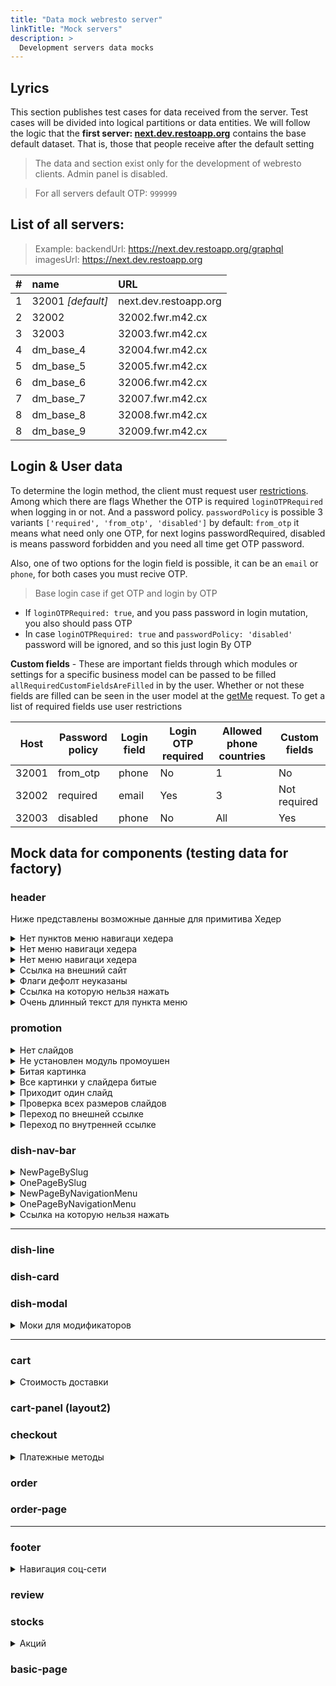 ```yaml
---
title: "Data mock webresto server"
linkTitle: "Mock servers"
description: >
  Development servers data mocks
---
```



## Lyrics
This section publishes test cases for data received from the server. Test cases will be divided into logical partitions or data entities. We will follow the logic that the **first server: [next.dev.restoapp.org](https://next.dev.restoapp.org/graphql)** contains the base default dataset. That is, those that people receive after the default setting

> The data and section exist only for the development of webresto clients. Admin panel is disabled.

> For all servers default OTP: `999999`

## List of all servers:

> Example: 
> backendUrl: https://next.dev.restoapp.org/graphql
> imagesUrl: https://next.dev.restoapp.org

|#| name | URL |
|-|:--------|:-----|
|1| 32001 *[default]*   | next.dev.restoapp.org |
|2| 32002   | 32002.fwr.m42.cx |
|3| 32003   | 32003.fwr.m42.cx |
|4| dm_base_4   | 32004.fwr.m42.cx |
|5| dm_base_5   | 32005.fwr.m42.cx |
|6| dm_base_6   | 32006.fwr.m42.cx |
|7| dm_base_7   | 32007.fwr.m42.cx |
|8| dm_base_8   | 32008.fwr.m42.cx |
|8| dm_base_9   | 32009.fwr.m42.cx |


## Login & User data

To determine the login method, the client must request user [restrictions](./authorization.md). Among which there are flags Whether the OTP is required `loginOTPRequired` when logging in or not. And a password policy. `passwordPolicy` is possible 3 variants `['required', 'from_otp', 'disabled']` by default: `from_otp` it means what need only  one OTP, for next logins  passwordRequired, disabled is means password forbidden and you need all time get OTP password. 

Also, one of two options for the login field is possible, it can be an `email` or `phone`, for both cases you must recive OTP.

> Base login case if get OTP and login by OTP

* If `loginOTPRequired: true`, and you pass password in login mutation, you also should pass OTP
* In case `loginOTPRequired: true` and `passwordPolicy: 'disabled'` password will be ignored, and so this just login By OTP

**Custom fields** - These are important fields through which modules or settings for a specific business model can be passed to be filled `allRequiredCustomFieldsAreFilled` in by the user. Whether or not these fields are filled can be seen in the user model at the [getMe](./user.md) request. To get a list of required fields use user restrictions


| Host  | Password policy | Login field | Login OTP required | Allowed phone countries | Custom fields |
|-------|----------------|------------|------------------|-----------------------|--------------|
| 32001 | from_otp       | phone      | No               | 1                     | No           |
| 32002 | required       | email      | Yes              | 3                     | Not required |
| 32003 | disabled       | phone      | No               | All                   | Yes          |


## Mock data for components (testing data for factory)

### header
Ниже представлены возможные данные для примитива Хедер

<details>
  <summary>Нет пунктов меню навигаци хедера</summary> 
  <pre>
  В навигации хедера, в <b>navigation_menu</b> приходит пустой массив
  <i>server: dm_base_8</i>
  </pre>
</details>

<details>
  <summary>Нет меню навигаци хедера</summary> 
  <pre>
  Отсутвует инстанс навигации со слагом <b>header</b>
  <i>server: dm_base_5</i>
  </pre>
</details>

<details>
  <summary>Нет меню навигаци хедера</summary> 
  <pre>
  В меню <b>header</b> приодит 9 пунктов меню.
  <i>server: dm_base_7</i>
  </pre>
</details>

<details>
  <summary>Ссылка на внешний сайт</summary> 
  <pre>
  В меню <b>header</b> приходит пункт меню который содержит ссылку на внешний сайт

    {
        "label": "Сылка на внешний сайт",
        "link": "https://google.com",
        "active": true
    },

  <i>server: dm_base_7</i>
  </pre>
</details>


<details>
  <summary>Флаги дефолт неуказаны</summary> 
  <pre>
  Если флаг не указан должно ставится по дефолту, видимый(visible: true) и активный ( active: true)
  В меню <b>header</b> приходит пункт меню который не содержит флаги

      {
        "label": "Проверка флагов",
        "link": "/stocks0"
      },

  <i>server: dm_base_7</i>
  </pre>
</details>

<details>
  <summary>Ссылка на которую нельзя нажать</summary> 
  <pre>
  Если флаги указаны видимый(visible: true)  и активный ( active: fallse)  то мы получаем ссылку на которую нельзя нажать

  В меню <b>header</b> приходит пункт меню который содержит такую запись

      {
        "label": "ссылка на которую нельзя нажать (дизебл) ",
        "link": "/stocks3",
        "slug": "stocks3",
        "active": false,
        "visible": true
      },

  <i>server: dm_base_6</i>
  </pre>
</details>

<details>
  <summary>Очень длинный текст для пункта меню</summary> 
  <pre>
  В меню <b>header</b> приходит пункт меню который содержит такую запись

      {
        "label": "Супер длинный текст в позиции меню который может написать пользователь",
        "link": "/stocks2",
        "active": true,
        "visible": true
      },

  <i>server: dm_base_7</i>
  </pre>
</details>




### promotion


<details>
  <summary>Нет слайдов</summary> 
  <pre>
  На сервере нет записей о слайдере (раздел промоушен исчезает).
  
  <i>server: dm_base_5</i>
  </pre>
</details>

<details>
  <summary>Не установлен модуль промоушен</summary> 
  <pre>
  С сервера приходит ошибка (раздел промоушен исчезает).
  
  <i>server: dm_base_6</i>
  </pre>
</details>

<details>
  <summary>Битая картинка</summary> 
  <pre>
  Приходит одна битая картинка на первом слайде: <i>Суши от японсокого шефа </i> 
  Если приходит одна битая картинка то слайд на котором это происходит должен исчезнуть
  <i>server: dm_base_4</i>
  </pre>
</details>

<details>
  <summary>Все картинки у слайдера битые</summary> 
  <pre>
  Приходят все битые картинки на всех слайдах
  Если все картинки битые то весь слайдер должен исчезнуть
  <i>server: dm_base_8</i>
  </pre>
</details>

<details>
  <summary>Приходит один слайд</summary> 
  <pre>
  Исчезает навигация по слайдам
  <i>server: dm_base_2</i>
  </pre>
</details>

<details>
  <summary>Проверка всех размеров слайдов</summary> 
  <pre>
  Приходит на всех серверах на которых приходят картинки
  рекомендовано использовать dm_base_1  
  <i>server: dm_base_1</i>
  </pre>
</details>

<details>
  <summary>Переход по внешней ссылке</summary> 
  <pre>
  При нажатии на слайд переходит по внешней ссылке

  в первом слайде "Суши от японсокого шефа" при нажатии на слайд должно открыватся в новом окне сайт https://webresto.org

  <i>server: dm_base_1</i>
  </pre>
</details>

<details>
  <summary>Переход по внутренней ссылке</summary> 
  <pre>
  При нажатии на слайд переходит по ссылке на этом же сайта

  в слайде "Ягодное меню" при нажатии на слайд должно переходить по ссылку в этом же сайте /contacts

  <i>server: dm_base_1</i>
  </pre>
</details>


### dish-nav-bar

<details>
  <summary>NewPageBySlug</summary> 
  <pre>
  Построение через initSlug где каждый раздел создается на своей странице
  
  <i>server: dm_base_1</i>
  </pre>
</details>

<details>
  <summary>OnePageBySlug</summary> 
  <pre>
  Построение через initSlug где все подразделы на одной страницы с навигацией по # (переход реализуется прокруткой)
  
  <i>server: dm_base_2</i>
  </pre>
</details>

<details>
  <summary>NewPageByNavigationMenu</summary> 
  <pre>
  Построение из меню которое пришло в navigation_menu где каждый раздел создается на своей странице 
  <i>server: dm_base_3</i>
  </pre>
</details>

<details>
  <summary>OnePageByNavigationMenu</summary> 
  <pre>
  В текущем примере установленно значение NewPageByNavigationMenu это означает что при обработке меню фронтенд проигнорирует свойство initSlug

  <i>server: dm_base_4</i>
  </pre>
</details>


<details>
  <summary>Ссылка на которую нельзя нажать</summary> 
  <pre>
  Если флаги указаны видимый(visible: true)  и активный ( active: fallse)  то мы получаем ссылку на которую нельзя нажать
  
  Первый пункт приходит на который нельзя нажать. 
  
  <i>server: dm_base_3</i>
  </pre>
</details>


---


### dish-line

### dish-card

### dish-modal

<details>
  <summary>Моки для модификаторов</summary> 
  <pre>
  Все моки указаны на одном сервере
  те которые с будильником пока еще не готовы

  список:

✅ 2 мод.  в первой группе (max: 1, min: 1) - обязательный выбор. Свитч
✅ 3 мод.  в первой группе (max: 1, min: 1) - обязательный выбор чекбоксы
✅ 2 мод.  в первой группе (max: 0, min: 0) нет ограничений (+-)
✅ data: 5 мод во первой группе (max: 5, min: 0)  у модификатора задан  max:1 min:0 (5 чекбоксов)
✅ data: контролы вместо свича +++ 5 мод во второй группе (max: 1, min: 2)  (обработка ошибки)
✅ data: первая группа: выбраны дефолтные (у первого мод: дефолт 3)
✅ data: 5 мод во первой группе (max: 6, min: 5, выбраны дефолтные)т оесть если снять выбор с когото можно переставить на другой
✅ data: 5 мод во первой группе (У одного модификатора цена 0) Не должен влиять на финальную цену
✅ data: 5 мод во первой группе (У всех модификаторов цена 0)
✅ Много модификаторов (проверить плейсхолдер в попапе, должен прятатся)
✅ 2 мод.  в первой группе цена у блюда 0
✅ Цена у блюда 0 (Без модификаторов)
✅ Баланс у блюда 3
✅ Баланс у блюда 0
✅ Баланс у блюда 1
✅ 2 мод.  в первой группе (max: 1, min: 1) - обязательный выбор. Свитч
✅ 3 мод.  в первой группе (max: 1, min: 1) - обязательный выбор чекбоксы
✅ 2 мод.  в первой группе (max: 0, min: 0) нет ограничений (+-)
✅ data: 5 мод во первой группе (max: 5, min: 0)  у модификатора задан  max:1 min:0 (5 чекбоксов)
✅ data: контролы вместо свича +++ 5 мод во второй группе (max: 1, min: 2)  (обработка ошибки)
✅ data: первая группа: выбраны дефолтные (у первого мод: дефолт 3)
✅ data: 5 мод во первой группе (max: 6, min: 5, выбраны дефолтные)т оесть если снять выбор с когото можно переставить на другой
✅ data: 5 мод во первой группе (У одного модификатора цена 0) Не должен влиять на финальную цену
✅ data: 5 мод во первой группе (У всех модификаторов цена 0)
✅ Много модификаторов (проверить плейсхолдер в попапе, должен прятатся)
✅ 2 мод.  в первой группе цена у блюда 0
✅ Баланс у блюда 3
✅ Баланс у блюда 0
✅ Баланс у блюда 1
  <i>server: dm_base_9</i>
  </pre>
</details>



---

### cart

<details>
  <summary>Стоимость доставки</summary> 
  <pre>
  Каждый раз приходит разная стоимость доставки.
  Возможные варианты: 
  [150, 1000, 100000, 12345.12 ]
 

  <i>server:  Все сервера</i>
  </pre>
</details>

### cart-panel (layout2)

### checkout
<details>
  <summary>Платежные методы</summary> 
  <pre>
  На первых 4 (32001..32004) серверах есть платежные методы
  На 32003 изменена сортировка в обратном порядке
  на 32005..32015 нет платежных методов(в таком случе нужно непоказывать поле выбора платежного метода, и делать запрос не указывая платежный метод)


  Для платжного метода по "Онлайн на сайте" в ответ от сервера приходит ссылка для редиректа, 
  тестовые карты для оплаты тут: https://securepayments.sberbank.ru/wiki/doku.php/test_cards
  </pre>
</details>


### order

### order-page

---

### footer
<details>
  <summary>Навигация соц-сети</summary> 
  <pre>
  1. Сервера с 32001 по 32004 имеют ссылки социальных сетей и должны отображать их
  2. Сервер 32005 не имеет данных в моделе и должен прятать соцсети
  3. 32006 имеет пустое меню социальных сетей
  </pre>
</details>

### review

### stocks

<details>
  <summary>Акций</summary> 
  c dm_base_1 по dm_base_4 присутвуют различные моки  
</details>


### basic-page
